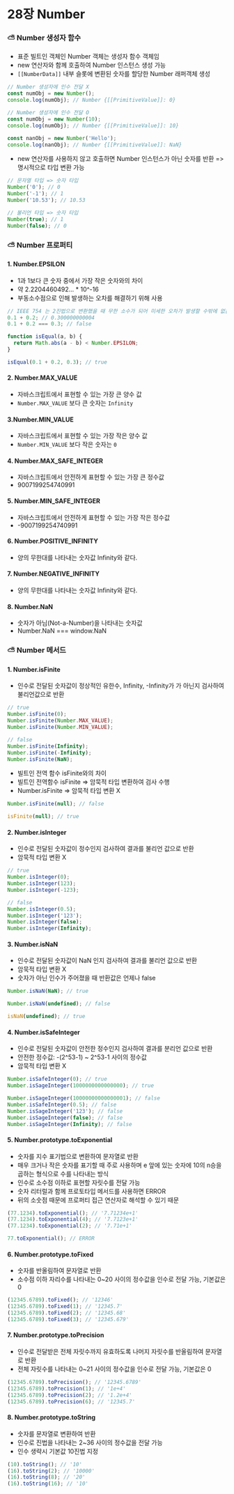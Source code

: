 # 28장 Number

### ⛅️ Number 생성자 함수

- 표준 빌트인 객체인 Number 객체는 생성자 함수 객체임
- new 연산자와 함께 호출하여 Number 인스턴스 생성 가능
- `[[NumberData]]` 내부 슬롯에 변환된 숫자를 할당한 Number 래퍼객체 생성

```javascript
// Number 생성자에 인수 전달 X
const numObj = new Number();
console.log(numObj); // Number {[[PrimitiveValue]]: 0}

// Number 생성자에 인수 전달 O
const numObj = new Number(10);
console.log(numObj); // Number {[[PrimitiveValue]]: 10}

const nanObj = new Number('Hello');
console.log(nanObj); // Number {[[PrimitiveValue]]: NaN}
```

- new 연산자를 사용하지 않고 호출하면 Number 인스턴스가 아닌 숫자를 반환 => 명시적으로 타입 변환 가능

```javascript
// 문자열 타입 => 숫자 타입
Number('0'); // 0
Number('-1'); // 1
Number('10.53'); // 10.53

// 불리언 타입 => 숫자 타입
Number(true); // 1
Number(false); // 0
```

### ⛅️ Number 프로퍼티

#### 1. Number.EPSILON

- 1과 1보다 큰 숫자 중에서 가장 작은 숫자와의 차이
- 약 2.2204460492... \* 10^-16
- 부동소수점으로 인해 발생하는 오차를 해결하기 위해 사용

```javascript
// IEEE 754 는 2진법으로 변환했을 때 무한 소수가 되어 미세한 오차가 발생할 수밖에 없음
0.1 + 0.2; // 0.300000000004
0.1 + 0.2 === 0.3; // false

function isEqual(a, b) {
  return Math.abs(a - b) < Number.EPSILON;
}

isEqual(0.1 + 0.2, 0.3); // true
```

#### 2. Number.MAX_VALUE

- 자바스크립트에서 표현할 수 있는 가장 큰 양수 값
- `Number.MAX_VALUE` 보다 큰 숫자는 `Infinity`

#### 3.Number.MIN_VALUE

- 자바스크립트에서 표현할 수 있는 가장 작은 양수 값
- `Number.MIN_VALUE` 보다 작은 숫자는 `0`

#### 4. Number.MAX_SAFE_INTEGER

- 자바스크립트에서 안전하게 표현할 수 있는 가장 큰 정수값
- 9007199254740991

#### 5. Number.MIN_SAFE_INTEGER

- 자바스크립트에서 안전하게 표현할 수 있는 가장 작은 정수값
- -9007199254740991

#### 6. Number.POSITIVE_INFINITY

- 양의 무한대를 나타내는 숫자값 Infinity와 같다.

#### 7. Number.NEGATIVE_INFINITY

- 양의 무한대를 나타내는 숫자값 Infinity와 같다.

#### 8. Number.NaN

- 숫자가 아님(Not-a-Number)을 나타내는 숫자값
- Number.NaN === window.NaN

### ⛅️ Number 메서드

#### 1. Number.isFinite

- 인수로 전달된 숫자값이 정상적인 유한수, Infinity, -Infinity가 가 아닌지 검사하여 불리언값으로 반환

```javascript
// true
Number.isFinite(0);
Number.isFinite(Number.MAX_VALUE);
Number.isFinite(Number.MIN_VALUE);

// false
Number.isFinite(Infinity);
Number.isFinite(-Infinity);
Number.isFinite(NaN);
```

- 빌트인 전역 함수 isFinite와의 차이
- 빌트인 전역함수 isFinite => 암묵적 타입 변환하여 검사 수행
- Number.isFinite => 암묵적 타입 변환 X

```javascript
Number.isFinite(null); // false

isFinite(null); // true
```

#### 2. Number.isInteger

- 인수로 전달된 숫자값이 정수인지 검사하여 결과를 불리언 값으로 반환
- 암묵적 타입 변환 X

```javascript
// true
Number.isInteger(0);
Number.isInteger(123);
Number.isInteger(-123);

// false
Number.isInteger(0.5);
Number.isInteger('123');
Number.isInteger(false);
Number.isInteger(Infinity);
```

#### 3. Number.isNaN

- 인수로 전달된 숫자값이 NaN 인지 검사하여 결과를 불리언 값으로 반환
- 암묵적 타입 변환 X
- 숫자가 아닌 인수가 주어졌을 때 반환값은 언제나 false

```javascript
Number.isNaN(NaN); // true

Number.isNaN(undefined); // false

isNaN(undefined); // true
```

#### 4. Number.isSafeInteger

- 인수로 전달된 숫자값이 안전한 정수인지 검사하여 결과를 분리언 값으로 반환
- 안전한 정수값: -(2^53-1) ~ 2^53-1 사이의 정수값
- 암묵적 타입 변환 X

```javascript
Number.isSafeInteger(0); // true
Number.isSageInteger(1000000000000000); // true

Number.isSageInteger(10000000000000001); // false
Number.isSafeInteger(0.5); // false
Number.isSageInteger('123'); // false
Number.isSageInteger(false); // false
Number.isSageInteger(Infinity); // false
```

#### 5. Number.prototype.toExponential

- 숫자를 지수 표기법으로 변환하여 문자열로 반환
- 매우 크거나 작은 숫자를 표기할 때 주로 사용하며 e 앞에 있는 숫자에 10의 n승을 곱하는 형식으로 수를 나타내는 방식
- 인수로 소수점 이하로 표현할 자릿수를 전달 가능
- 숫자 리터럴과 함께 프로토타입 메서드를 사용하면 ERROR
- 뒤의 소숫점 때문에 프로퍼티 접근 연산자로 해석할 수 있기 때문

```javascript
(77.1234).toExponential(); // '7.71234e+1'
(77.1234).toExponential(4); // '7.7123e+1'
(77.1234).toExponential(2); // '7.71e+1'

77.toExponential(); // ERROR
```

#### 6. Number.prototype.toFixed

- 숫자를 반올림하여 문자열로 반환
- 소수점 이하 자리수를 나타내는 0~20 사이의 정수값을 인수로 전달 가능, 기본값은 0

```javascript
(12345.6789).toFixed(); // '12346'
(12345.6789).toFixed(1); // '12345.7'
(12345.6789).toFixed(2); // '12345.68'
(12345.6789).toFixed(3); // '12345.679'
```

#### 7. Number.prototype.toPrecision

- 인수로 전달받은 전체 자릿수까지 유효하도록 나머지 자릿수를 반올림하여 문자열로 반환
- 전체 자릿수를 나타내는 0~21 사이의 정수값을 인수로 전달 가능, 기본값은 0

```javascript
(12345.6789).toPrecision(); // '12345.6789'
(12345.6789).toPrecision(1); // '1e+4'
(12345.6789).toPrecision(2); // '1.2e+4'
(12345.6789).toPrecision(6); // '12345.7'
```

#### 8. Number.prototype.toString

- 숫자를 문자열로 변환하여 반환
- 인수로 진법을 나타내는 2~36 사이의 정수값을 전달 가능
- 인수 생략시 기본값 10진법 지정

```javascript
(10).toString(); // '10'
(16).toString(2); // '10000'
(16).toString(8); // '20'
(16).toString(16); // '10'
```
